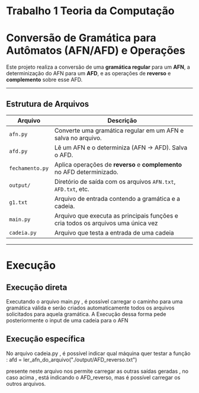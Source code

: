 # Trabalho 1 Teoria da Computação 

# Conversão de Gramática para Autômatos (AFN/AFD) e Operações

Este projeto realiza a conversão de uma **gramática regular** para um **AFN**, a determinização do AFN para um **AFD**, e as operações de **reverso** e **complemento** sobre esse AFD.

---

## Estrutura de Arquivos

| Arquivo         | Descrição |
|------------------|-----------|
| `afn.py`         | Converte uma gramática regular em um AFN e salva no arquivo. |
| `afd.py`         | Lê um AFN e o determiniza (AFN → AFD). Salva o AFD. |
| `fechamento.py`  | Aplica operações de **reverso** e **complemento** no AFD determinizado. |
| `output/`        | Diretório de saída com os arquivos `AFN.txt`, `AFD.txt`, etc. |
| `g1.txt`         | Arquivo de entrada contendo a gramática e a cadeia. |
| `main.py`        | Arquivo que executa as principais funções e cria todos os arquivos uma única vez |
| `cadeia.py`      | Arquivo que testa a entrada de uma cadeia |

---

# Execução 

## Execução direta 

Executando o arquivo main.py , é possível carregar o caminho para uma gramática válida e serão criados automaticamente todos os arquivos solicitados para aquela gramática.
A Execução dessa forma pede posteriormente o input de uma cadeia para o AFN 

## Execução específica

No arquivo cadeia.py , é possível indicar qual máquina quer testar
a função : 
afd = ler_afn_do_arquivo("./output/AFD_reverso.txt")

presente neste arquivo nos permite carregar as outras saídas geradas , no caso acima , está indicando o AFD_reverso, mas é possível carregar os outros arquivos. 
